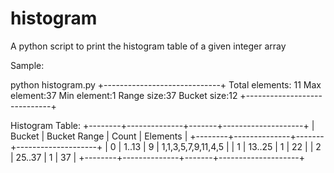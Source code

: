 # histogram
A python script to print the histogram table of a given integer array


Sample:

python histogram.py
+-----------------------------+
Total elements: 11
Max element:37
Min element:1
Range size:37
Bucket size:12
+-----------------------------+



Histogram Table:
+--------+--------------+-------+--------------------+
| Bucket | Bucket Range | Count |      Elements      |
+--------+--------------+-------+--------------------+
|   0    |    1..13     |   9   | 1,1,3,5,7,9,11,4,5 |
|   1    |    13..25    |   1   |         22         |
|   2    |    25..37    |   1   |         37         |
+--------+--------------+-------+--------------------+
